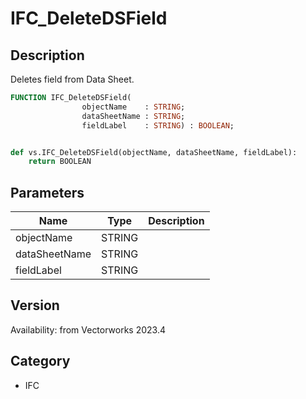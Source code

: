 # IFC_DeleteDSField

## Description
Deletes field from Data Sheet.

```pascal
FUNCTION IFC_DeleteDSField(
				objectName    : STRING;
				dataSheetName : STRING;
				fieldLabel    : STRING) : BOOLEAN;
```

```python

def vs.IFC_DeleteDSField(objectName, dataSheetName, fieldLabel):
    return BOOLEAN
```

## Parameters
|Name|Type|Description|
|---|---|---|
|objectName|STRING||
|dataSheetName|STRING||
|fieldLabel|STRING||

## Version
Availability: from Vectorworks 2023.4
## Category
* IFC

